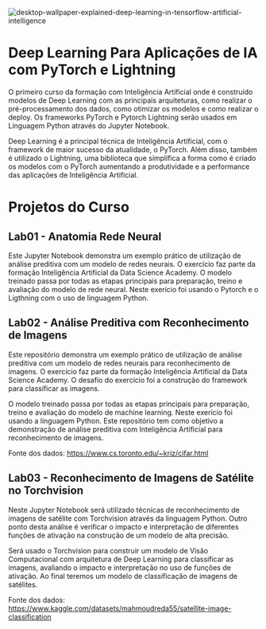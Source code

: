 ![desktop-wallpaper-explained-deep-learning-in-tensorflow-artificial-intelligence](https://user-images.githubusercontent.com/91103250/231323947-143a2057-c83f-4438-8e6a-7171768dd9fd.png)

# Deep Learning Para Aplicações de IA com PyTorch e Lightning
O primeiro curso da formação com Inteligência Artificial onde é construído modelos de Deep Learning com as principais arquiteturas, como realizar o pré-processamento dos dados, como otimizar os modelos e como realizar o deploy. Os frameworks PyTorch e Pytorch Lightning serão usados em Linguagem Python através do Jupyter Notebook.

Deep Learning é a principal técnica de Inteligência Artificial, com o framework de maior sucesso da atualidade, o PyTorch. Além disso, também é utilizado o Lightning, uma biblioteca que simplifica a forma como é criado os modelos com o PyTorch aumentando a produtividade e a performance das aplicações de Inteligência Artificial.

# Projetos do Curso
## Lab01 - Anatomia Rede Neural
Este Jupyter Notebook demonstra um exemplo prático de utilização de análise preditiva com um modelo de redes neurais. O exercício faz parte da formação Inteligência Artificial da Data Science Academy. O modelo treinado passa por todas as etapas principais para preparação, treino e avaliação do modelo de rede neural. Neste exerício foi usando o Pytorch e o Ligthning com o uso de linguagem Python.


## Lab02 - Análise Preditiva com Reconhecimento de Imagens
Este repositório demonstra um exemplo prático de utilização de análise preditiva com um modelo de redes neurais para reconhecimento de imagens. O exercício faz parte da formação Inteligência Artificial da Data Science Academy. O desafio do exercício foi a construção do framework para classificar as imagens.

O modelo treinado passa por todas as etapas principais para preparação, treino e avaliação do modelo de machine learning. Neste exerício foi usando a linguagem Python. Este repositório tem como objetivo a demonstração de análise preditiva com Inteligência Artificial para reconhecimento de imagens.

Fonte dos dados: https://www.cs.toronto.edu/~kriz/cifar.html

## Lab03 - Reconhecimento de Imagens de Satélite no Torchvision
Neste Jupyter Notebook será utilizado técnicas de reconhecimento de imagens de satélite com Torchvision através da linguagem Python. Outro ponto desta análise é verificar o impacto e interpretação de diferentes funções de ativação na construção de um modelo de alta precisão.

Será usado o Torchvision para construir um modelo de Visão Computacional com arquitetura de Deep Learning para classificar as imagens, avaliando o impacto e interpretação no uso de funções de ativação. Ao final teremos um modelo de classificação de imagens de satélites.

Fonte dos dados: https://www.kaggle.com/datasets/mahmoudreda55/satellite-image-classification

